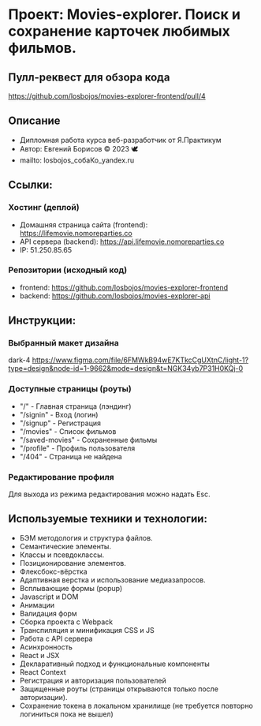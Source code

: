 # Проект: Movies-explorer. Поиск и сохранение карточек любимых фильмов.

## Пулл-реквест для обзора кода
https://github.com/losbojos/movies-explorer-frontend/pull/4

## Описание
+ Дипломная работа курса веб-разработчик от Я.Практикум
+ Автор: Евгений Борисов © 2023 :dove:
+ mailto: losbojos_собаКо_yandex.ru

## Ссылки:
### Хостинг (деплой)
+ Домашняя страница сайта (frontend): https://lifemovie.nomoreparties.co
+ API сервера (backend): https://api.lifemovie.nomoreparties.co
+ IP: 51.250.85.65

### Репозитории (исходный код)
+ frontend: https://github.com/losbojos/movies-explorer-frontend
+ backend: https://github.com/losbojos/movies-explorer-api

## Инструкции:
### Выбранный макет дизайна
dark-4
https://www.figma.com/file/6FMWkB94wE7KTkcCgUXtnC/light-1?type=design&node-id=1-9662&mode=design&t=NGK34yb7P31H0KQj-0
### Доступные страницы (роуты)
+ "/"             - Главная страница (лэндинг)
+ "/signin"       - Вход (логин)
+ "/signup"       - Регистрация
+ "/movies"       - Список фильмов
+ "/saved-movies" - Сохраненные фильмы
+ "/profile"      - Профиль пользователя
+ "/404"          - Страница не найдена
### Редактирование профиля
Для выхода из режима редактирования можно надать Esc.

## Используемые техники и технологии:
+ БЭМ методология и структура файлов.
+ Семантические элементы.
+ Классы и псевдоклассы.
+ Позиционирование элементов.
+ Флексбокс-вёрстка
+ Адаптивная верстка и использование медиазапросов.
+ Всплывающие формы (popup)
+ Javascript и DOM
+ Анимации
+ Валидация форм
+ Сборка проекта с Webpack 
+ Транспиляция и минификация CSS и JS
+ Работа с API сервера
+ Асинхронность
+ React и JSX
+ Декларативный подход и функциональные компоненты
+ React Context
+ Регистрация и авторизация пользователей
+ Защищенные роуты (страницы открываются только после авторизации).
+ Сохранение токена в локальном хранилище (не требуется повторно логиниться пока не вышел)
